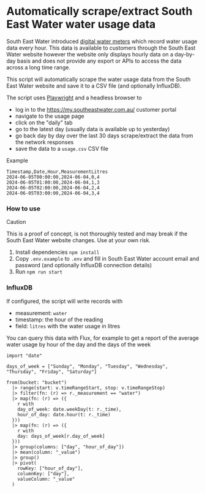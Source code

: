 # Automatically scrape/extract South East Water water usage data

South East Water introduced [digital water meters](https://southeastwater.com.au/residential/upgrades-and-projects/projects/digital-water-meters/) which record water usage data every hour. This data is available to customers through the South East Water website however the website only displays hourly data on a day-by-day basis and does not provide any export or APIs to access the data across a long time range.

This script will automatically scrape the water usage data from the South East Water website and save it to a CSV file (and optionally InfluxDB).

The script uses [Playwright](https://playwright.dev/) and a headless browser to
- log in to the https://my.southeastwater.com.au/ customer portal
- navigate to the usage page
- click on the "daily" tab
- go to the latest day (usually data is available up to yesterday)
- go back day by day over the last 30 days scrape/extract the data from the network responses
- save the data to a `usage.csv` CSV file

Example
```csv
Timestamp,Date,Hour,MeasurementLitres
2024-06-05T00:00:00,2024-06-04,0,4
2024-06-05T01:00:00,2024-06-04,1,3
2024-06-05T02:00:00,2024-06-04,2,4
2024-06-05T03:00:00,2024-06-04,3,4
```

### How to use

> [!CAUTION]
> This is a proof of concept, is not thoroughly tested and may break if the South East Water website changes. Use at your own risk.

1. Install dependencies `npm install`
1. Copy `.env.example` to `.env` and fill in South East Water account email and password (and optionally InfluxDB connection details)
1. Run `npm run start`

### InfluxDB

If configured, the script will write records with
- measurement: `water`
- timestamp: the hour of the reading
- field: `litres` with the water usage in litres

You can query this data with Flux, for example to get a report of the average water usage by hour of the day and the days of the week

```flux
import "date"

days_of_week = ["Sunday", "Monday", "Tuesday", "Wednesday", "Thursday", "Friday", "Saturday"]

from(bucket: "bucket")
  |> range(start: v.timeRangeStart, stop: v.timeRangeStop)
  |> filter(fn: (r) => r._measurement == "water")
  |> map(fn: (r) => ({
    r with 
    day_of_week: date.weekDay(t: r._time), 
    hour_of_day: date.hour(t: r._time)
  }))
  |> map(fn: (r) => ({
    r with 
    day: days_of_week[r.day_of_week]
  }))
  |> group(columns: ["day", "hour_of_day"])
  |> mean(column: "_value")
  |> group()
  |> pivot(
    rowKey: ["hour_of_day"],
    columnKey: ["day"],
    valueColumn: "_value"
  )
```
